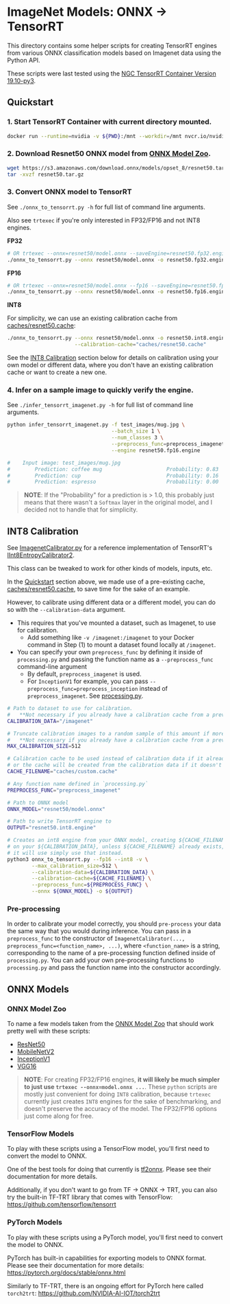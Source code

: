# ImageNet Models: ONNX -> TensorRT

This directory contains some helper scripts for creating TensorRT engines from
various ONNX classification models based on Imagenet data using the Python API. 

These scripts were last tested using the 
[NGC TensorRT Container Version 19.10-py3](https://ngc.nvidia.com/catalog/containers/nvidia:tensorrt).

## Quickstart

### 1. Start TensorRT Container with current directory mounted.

```bash
docker run --runtime=nvidia -v ${PWD}:/mnt --workdir=/mnt nvcr.io/nvidia/tensorrt:19.10-py3
```

### 2. Download Resnet50 ONNX model from [ONNX Model Zoo](https://github.com/onnx/models/tree/master/vision/classification).

```bash
wget https://s3.amazonaws.com/download.onnx/models/opset_8/resnet50.tar.gz
tar -xvzf resnet50.tar.gz
```

### 3. Convert ONNX model to TensorRT

See `./onnx_to_tensorrt.py -h` for full list of command line arguments.

Also see `trtexec` if you're only interested in FP32/FP16 and not INT8 engines.

**FP32**
```bash
# OR trtexec --onnx=resnet50/model.onnx --saveEngine=resnet50.fp32.engine
./onnx_to_tensorrt.py --onnx resnet50/model.onnx -o resnet50.fp32.engine
```

**FP16**
```bash
# OR trtexec --onnx=resnet50/model.onnx --fp16 --saveEngine=resnet50.fp16.engine
./onnx_to_tensorrt.py --onnx resnet50/model.onnx -o resnet50.fp16.engine --fp16
```

**INT8**

For simplicity, we can use an existing calibration cache from [caches/resnet50.cache](caches/resnet50.cache):
```bash
./onnx_to_tensorrt.py --onnx resnet50/model.onnx -o resnet50.int8.engine --fp16 --int8 \
                      --calibration-cache="caches/resnet50.cache"
```

See the [INT8 Calibration](#int8-calibration) section below for details on calibration
using your own model or different data, where you don't have an existing calibration cache
or want to create a new one.


### 4. Infer on a sample image to quickly verify the engine.

See `./infer_tensorrt_imagenet.py -h` for full list of command line arguments.

```bash
python infer_tensorrt_imagenet.py -f test_images/mug.jpg \
                                  --batch_size 1 \
                                  --num_classes 3 \
                                  --preprocess_func=preprocess_imagenet \
                                  --engine resnet50.fp16.engine

#    Input image: test_images/mug.jpg
#        Prediction: coffee mug                     Probability: 0.83
#        Prediction: cup                            Probability: 0.16
#        Prediction: espresso                       Probability: 0.00
```

> **NOTE**: If the "Probability" for a prediction is > 1.0, this probably just means
> that there wasn't a `Softmax` layer in the original model, and I decided not to handle
> that for simplicity.


## INT8 Calibration

See [ImagenetCalibrator.py](ImagenetCalibrator.py) for a reference implementation
of TensorRT's [IInt8EntropyCalibrator2](https://docs.nvidia.com/deeplearning/sdk/tensorrt-api/python_api/infer/Int8/EntropyCalibrator2.html).

This class can be tweaked to work for other kinds of models, inputs, etc.

In the [Quickstart](#quickstart) section above, we made use of a pre-existing cache,
[caches/resnet50.cache](caches/resnet50.cache), to save time for the sake of an example.

However, to calibrate using different data or a different model, you can do so with the `--calibration-data` argument.

* This requires that you've mounted a dataset, such as Imagenet, to use for calibration.
    * Add something like `-v /imagenet:/imagenet` to your Docker command in Step (1) 
      to mount a dataset found locally at `/imagenet`.
* You can specify your own `preprocess_func` by defining it inside of `processing.py` and
  passing the function name as a `--preprocess_func` command-line argument
    * By default, `preprocess_imagenet` is used.
    * For `InceptionV1` for example, you can pass `--preprocess_func=preprocess_inception`
      instead of `preprocess_imagenet`. See [processing.py](processing.py).

```bash
# Path to dataset to use for calibration. 
#   **Not necessary if you already have a calibration cache from a previous run.
CALIBRATION_DATA="/imagenet"

# Truncate calibration images to a random sample of this amount if more are found.
#   **Not necessary if you already have a calibration cache from a previous run.
MAX_CALIBRATION_SIZE=512

# Calibration cache to be used instead of calibration data if it already exists,
# or the cache will be created from the calibration data if it doesn't exist.
CACHE_FILENAME="caches/custom.cache"

# Any function name defined in `processing.py`
PREPROCESS_FUNC="preprocess_imagenet"

# Path to ONNX model
ONNX_MODEL="resnet50/model.onnx"

# Path to write TensorRT engine to
OUTPUT="resnet50.int8.engine"

# Creates an int8 engine from your ONNX model, creating ${CACHE_FILENAME} based
# on your ${CALIBRATION_DATA}, unless ${CACHE_FILENAME} already exists, then
# it will use simply use that instead.
python3 onnx_to_tensorrt.py --fp16 --int8 -v \
        --max_calibration_size=512 \
        --calibration-data=${CALIBRATION_DATA} \
        --calibration-cache=${CACHE_FILENAME} \
        --preprocess_func=${PREPROCESS_FUNC} \
        --onnx ${ONNX_MODEL} -o ${OUTPUT}

```

### Pre-processing

In order to calibrate your model correctly, you should `pre-process` your data the same way
that you would during inference. You can pass in a `preprocess_func` to the constructor
of `ImagenetCalibrator(..., preprocess_func=<function_name>, ...)`,  where `<function_name>`
is a string, corresponding to the name of a pre-processing function defined inside of
`processing.py`. You can add your own pre-processing functions to `processing.py` and pass
the function name into the constructor accordingly.


## ONNX Models

### ONNX Model Zoo

To name a few models taken from the [ONNX Model Zoo](https://github.com/onnx/models/tree/master/vision/classification)
that should work pretty well with these scripts:
* [ResNet50](https://s3.amazonaws.com/download.onnx/models/opset_8/resnet50.tar.gz)
* [MobileNetV2](https://s3.amazonaws.com/onnx-model-zoo/mobilenet/mobilenetv2-1.0/mobilenetv2-1.0.tar.gz)
* [InceptionV1](https://s3.amazonaws.com/download.onnx/models/opset_8/inception_v1.tar.gz)
* [VGG16](https://s3.amazonaws.com/onnx-model-zoo/vgg/vgg16/vgg16.tar.gz)

> **NOTE**: For creating FP32/FP16 engines, **it will likely be much simpler to just use `trtexec --onnx=model.onnx ...`**.
> These `python` scripts are mostly just convenient for doing `INT8` calibration, because `trtexec` currently just creates
> `INT8` engines for the sake of benchmarking, and doesn't preserve the accuracy of the model. The FP32/FP16 options just
> come along for free.

### TensorFlow Models

To play with these scripts using a TensorFlow model, you'll first need to convert the model to ONNX.

One of the best tools for doing that currently is [tf2onnx](https://github.com/onnx/tensorflow-onnx). 
Please see their documentation for more details.

Additionally, if you don't want to go from TF -> ONNX -> TRT, you can also try the built-in TF-TRT library
that comes with TensorFlow: https://github.com/tensorflow/tensorrt

### PyTorch Models

To play with these scripts using a PyTorch model, you'll first need to convert the model to ONNX.

PyTorch has built-in capabilities for exporting models to ONNX format. Please see their documentation for more details: 
https://pytorch.org/docs/stable/onnx.html

Similarly to TF-TRT, there is an ongoing effort for PyTorch here called `torch2trt`: https://github.com/NVIDIA-AI-IOT/torch2trt
